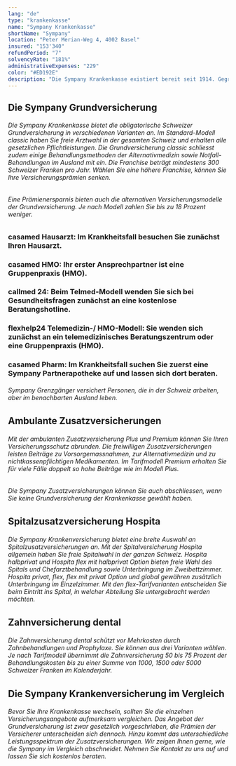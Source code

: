 ```yaml
---
lang: "de"
type: "krankenkasse"
name: "Sympany Krankenkasse"
shortName: "Sympany"
location: "Peter Merian-Weg 4, 4002 Basel"
insured: "153'340"
refundPeriod: "7"
solvencyRate: "181%"
administrativeExpenses: "229"
color: "#ED192E"
description: "Die Sympany Krankenkasse existiert bereit seit 1914. Gegründet wurde der Versicherer unter dem Namen Öffentliche Krankenkasse (ÖKK) Basel. In Basel befindet sich auch der Hauptsitz. Heute besteht das Unternehmen aus fünf Versicherungsgesellschaften. Im Bereich der Krankenversicherung betreut der Versicherer 259'703 Privatkunden, allein 202'270 Personen haben eine Grundversicherung abgeschlossen. Im Jahr 2018 erzielte die Krankenkasse ein Prämienvolumen von 1'048 Millionen Schweizer Franken."
---
```


## Die Sympany Grundversicherung

###### Die Sympany Krankenkasse bietet die obligatorische Schweizer Grundversicherung in verschiedenen Varianten an. Im Standard-Modell classic haben Sie freie Arztwahl in der gesamten Schweiz und erhalten alle gesetzlichen Pflichtleistungen. Die Grundversicherung classic schliesst zudem einige Behandlungsmethoden der Alternativmedizin sowie Notfall-Behandlungen im Ausland mit ein. Die Franchise beträgt mindestens 300 Schweizer Franken pro Jahr. Wählen Sie eine höhere Franchise, können Sie Ihre Versicherungsprämien senken.

###### Eine Prämienersparnis bieten auch die alternativen Versicherungsmodelle der Grundversicherung. Je nach Modell zahlen Sie bis zu 18 Prozent weniger.

### casamed Hausarzt: Im Krankheitsfall besuchen Sie zunächst Ihren Hausarzt.

### casamed HMO: Ihr erster Ansprechpartner ist eine Gruppenpraxis (HMO).

### callmed 24: Beim Telmed-Modell wenden Sie sich bei Gesundheitsfragen zunächst an eine kostenlose Beratungshotline.

### flexhelp24 Telemedizin-/ HMO-Modell: Sie wenden sich zunächst an ein telemedizinisches Beratungszentrum oder eine Gruppenpraxis (HMO).

### casamed Pharm: Im Krankheitsfall suchen Sie zuerst eine Sympany Partnerapotheke auf und lassen sich dort beraten.

###### Sympany Grenzgänger versichert Personen, die in der Schweiz arbeiten, aber im benachbarten Ausland leben.

## Ambulante Zusatzversicherungen

###### Mit der ambulanten Zusatzversicherung Plus und Premium können Sie Ihren Versicherungsschutz abrunden. Die freiwilligen Zusatzversicherungen leisten Beiträge zu Vorsorgemassnahmen, zur Alternativmedizin und zu nichtkassenpflichtigen Medikamenten. Im Tarifmodell Premium erhalten Sie für viele Fälle doppelt so hohe Beiträge wie im Modell Plus.

###### Die Sympany Zusatzversicherungen können Sie auch abschliessen, wenn Sie keine Grundversicherung der Krankenkasse gewählt haben.

## Spitalzusatzversicherung Hospita

###### Die Sympany Krankenversicherung bietet eine breite Auswahl an Spitalzusatzversicherungen an. Mit der Spitalversicherung Hospita allgemein haben Sie freie Spitalwahl in der ganzen Schweiz. Hospita halbprivat und Hospita flex mit halbprivat Option bieten freie Wahl des Spitals und Chefarztbehandlung sowie Unterbringung im Zweibettzimmer. Hospita privat, flex, flex mit privat Option und global gewähren zusätzlich Unterbringung im Einzelzimmer. Mit den flex-Tarifvarianten entscheiden Sie beim Eintritt ins Spital, in welcher Abteilung Sie untergebracht werden möchten.

## Zahnversicherung dental

###### Die Zahnversicherung dental schützt vor Mehrkosten durch Zahnbehandlungen und Prophylaxe. Sie können aus drei Varianten wählen. Je nach Tarifmodell übernimmt die Zahnversicherung 50 bis 75 Prozent der Behandlungskosten bis zu einer Summe von 1000, 1500 oder 5000 Schweizer Franken im Kalenderjahr.

## Die Sympany Krankenversicherung im Vergleich

###### Bevor Sie Ihre Krankenkasse wechseln, sollten Sie die einzelnen Versicherungsangebote aufmerksam vergleichen. Das Angebot der Grundversicherung ist zwar gesetzlich vorgeschrieben, die Prämien der Versicherer unterscheiden sich dennoch. Hinzu kommt das unterschiedliche Leistungsspektrum der Zusatzversicherungen. Wir zeigen Ihnen gerne, wie die Sympany im Vergleich abschneidet. Nehmen Sie Kontakt zu uns auf und lassen Sie sich kostenlos beraten.
